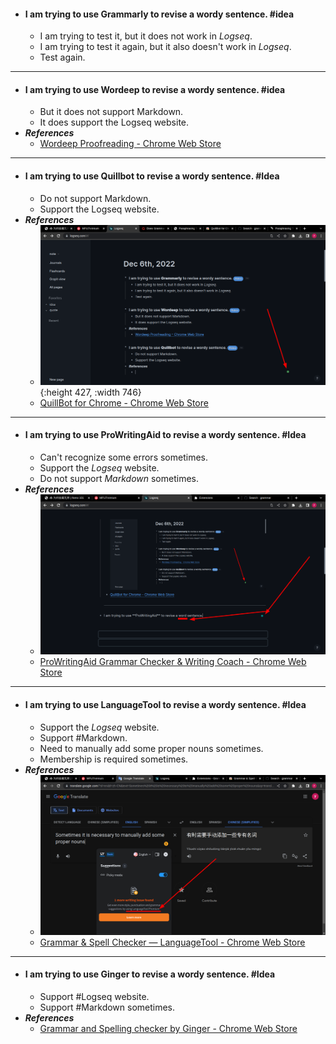 - #### I am trying to use **Grammarly** to revise a wordy sentence. #idea
	- I am trying to test it, but it does not work in *Logseq*.
	- I am trying to test it again, but it also doesn't work in *Logseq*.
	- Test again.
- ---
- #### I am trying to use **Wordeep** to revise a wordy sentence. #idea
	- But it does not support Markdown.
	- It does support the Logseq website.
- ***References***
	- [Wordeep Proofreading - Chrome Web Store](https://chrome.google.com/webstore/detail/wordeep-proofreading/olmmaccabblmaegeofmeidedoahadlkp)
- ---
- #### I am trying to use **Quillbot** to revise a wordy sentence. #Idea
	- Do not support Markdown.
	- Support the Logseq website.
- ***References***
	- ![image.png](../assets/image_1670316108722_0.png){:height 427, :width 746}
	- [QuillBot for Chrome - Chrome Web Store](https://chrome.google.com/webstore/detail/quillbot-for-chrome/iidnbdjijdkbmajdffnidomddglmieko)
- ---
- #### I am trying to use **ProWritingAid** to revise a wordy sentence. #Idea
	- Can't recognize some errors sometimes.
	- Support the *Logseq* website.
	- Do not support *Markdown* sometimes.
- ***References***
	- ![image.png](../assets/image_1670317559743_0.png)
	- [ProWritingAid Grammar Checker & Writing Coach - Chrome Web Store](https://chrome.google.com/webstore/detail/prowritingaid-grammar-che/npnbdojkgkbcdfdjlfdmplppdphlhhcf)
- ---
- #### I am trying to use **LanguageTool** to revise a wordy sentence. #Idea
	- Support the *Logseq* website.
	- Support #Markdown.
	- Need to manually add some proper nouns sometimes.
	- Membership is required sometimes.
- ***References***
	- ![image.png](../assets/image_1670318987959_0.png)
	- [Grammar & Spell Checker — LanguageTool - Chrome Web Store](https://chrome.google.com/webstore/detail/grammar-spell-checker-%E2%80%94-l/oldceeleldhonbafppcapldpdifcinji)
- ---
- #### I am trying to use **Ginger** to revise a wordy sentence. #Idea
	- Support #Logseq website.
	- Support #Markdown sometimes.
- ***References***
	- [Grammar and Spelling checker by Ginger - Chrome Web Store](https://chrome.google.com/webstore/detail/grammar-and-spelling-chec/kdfieneakcjfaiglcfcgkidlkmlijjnh)
